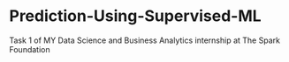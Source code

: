 # Prediction-Using-Supervised-ML
Task 1 of MY Data Science and Business Analytics internship at The Spark Foundation
